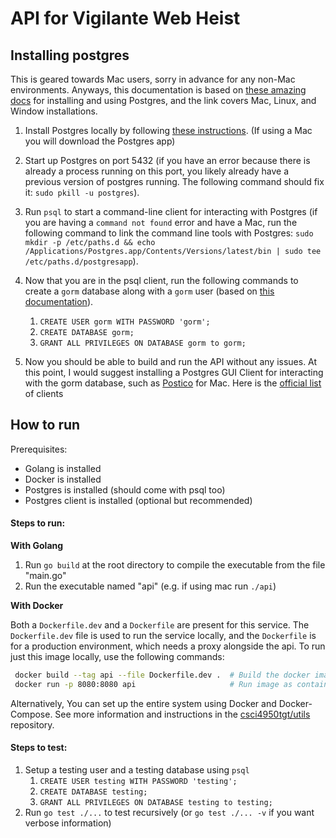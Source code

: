 # API for Vigilante Web Heist

## Installing postgres

This is geared towards Mac users, sorry in advance for any non-Mac
environments. Anyways, this documentation is based on [these amazing docs](http://postgresguide.com/setup/install.html) for installing and using Postgres, and the link covers Mac, Linux, and Window installations.

1. Install Postgres locally by following [these
   instructions](http://postgresguide.com/setup/install.html). (If using a Mac
   you will download the Postgres app)

2. Start up Postgres on port 5432 (if you have an error because there is already
   a process running on this port, you likely already have a previous version of
   postgres running. The following command should fix it: `sudo pkill -u postgres`).

3. Run `psql` to start a command-line client for interacting with Postgres (if
   you are having a `command not found` error and have a Mac, run the following
   command to link the command line tools with Postgres: `sudo mkdir -p /etc/paths.d && echo /Applications/Postgres.app/Contents/Versions/latest/bin | sudo tee /etc/paths.d/postgresapp`).

4. Now that you are in the psql client, run the following commands to create a
   `gorm` database along with a `gorm` user (based on [this
   documentation](http://postgresguide.com/setup/users.html)).

   1. `CREATE USER gorm WITH PASSWORD 'gorm';`
   2. `CREATE DATABASE gorm;`
   3. `GRANT ALL PRIVILEGES ON DATABASE gorm to gorm;`

5. Now you should be able to build and run the API without any issues.
   At this point, I would suggest installing a Postgres GUI Client for
   interacting with the gorm database, such as
   [Postico](https://eggerapps.at/postico/) for Mac. Here is the [official
   list](https://postgresapp.com/documentation/gui-tools.html)
   of clients

## How to run

Prerequisites:

- Golang is installed
- Docker is installed
- Postgres is installed (should come with psql too)
- Postgres client is installed (optional but recommended)

#### Steps to run:

**With Golang**

1. Run `go build` at the root directory to compile the executable from the file "main.go"
2. Run the executable named "api" (e.g. if using mac run `./api`)

**With Docker**

Both a `Dockerfile.dev` and a `Dockerfile` are present for this service. The `Dockerfile.dev` file is used to run the service locally, and the `Dockerfile` is for a production environment, which needs a proxy alongside the api. To run just this image locally, use the following commands:

```bash
 docker build --tag api --file Dockerfile.dev .  # Build the docker image
 docker run -p 8080:8080 api                     # Run image as container on port 8080
```

Alternatively, You can set up the entire system using Docker and Docker-Compose. See more information and instructions in the [csci4950tgt/utils](https://github.com/csci4950tgt/utils) repository.

#### Steps to test:

1. Setup a testing user and a testing database using `psql`
   1. `CREATE USER testing WITH PASSWORD 'testing';`
   2. `CREATE DATABASE testing;`
   3. `GRANT ALL PRIVILEGES ON DATABASE testing to testing;`
2. Run `go test ./...` to test recursively (or `go test ./... -v` if you want verbose information)
